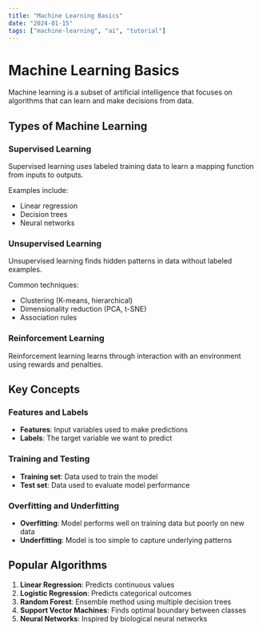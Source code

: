 ```yaml
---
title: "Machine Learning Basics"
date: "2024-01-15"
tags: ["machine-learning", "ai", "tutorial"]
---
```


# Machine Learning Basics

Machine learning is a subset of artificial intelligence that focuses on algorithms that can learn and make decisions from data.

## Types of Machine Learning

### Supervised Learning
Supervised learning uses labeled training data to learn a mapping function from inputs to outputs.

Examples include:
- Linear regression
- Decision trees
- Neural networks

### Unsupervised Learning
Unsupervised learning finds hidden patterns in data without labeled examples.

Common techniques:
- Clustering (K-means, hierarchical)
- Dimensionality reduction (PCA, t-SNE)
- Association rules

### Reinforcement Learning
Reinforcement learning learns through interaction with an environment using rewards and penalties.

## Key Concepts

### Features and Labels
- **Features**: Input variables used to make predictions
- **Labels**: The target variable we want to predict

### Training and Testing
- **Training set**: Data used to train the model
- **Test set**: Data used to evaluate model performance

### Overfitting and Underfitting
- **Overfitting**: Model performs well on training data but poorly on new data
- **Underfitting**: Model is too simple to capture underlying patterns

## Popular Algorithms

1. **Linear Regression**: Predicts continuous values
2. **Logistic Regression**: Predicts categorical outcomes
3. **Random Forest**: Ensemble method using multiple decision trees
4. **Support Vector Machines**: Finds optimal boundary between classes
5. **Neural Networks**: Inspired by biological neural networks
